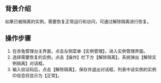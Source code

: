 ## 背景介绍
如果已被隔离的实例，需要恢复正常运行和访问，可通过解除隔离进行恢复。 
## 操作步骤
1. 在赤兔管理台主界面，点击左侧菜单【实例管理】，进入实例管理界面。
2. 选择需要恢复的实例，点击【操作】栏下方【解除隔离】，系统弹出【解除实例隔离】对话框。
3. 输入验证码后，点击【解除隔离】，保存并退出对话框，列表中该实例的实例ID信息将显示为【正常】。

